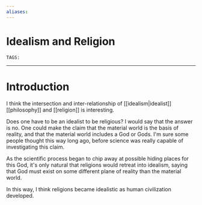 ```yaml
---
aliases: 
---
```

# Idealism and Religion
`TAGS:` 

---
# Introduction
I think the intersection and inter-relationship of [[idealism|idealist]] [[philosophy]] and [[religion]] is interesting. 

Does one have to be an idealist to be religious? I would say that the answer is no. One could make the claim that the material world is the basis of reality, and that the material world includes a God or Gods. I'm sure some people thought this way long ago, before science was really capable of investigating this claim.

As the scientific process began to chip away at possible hiding places for this God, it's only natural that religions would retreat into idealism, saying that God must exist on some different plane of reality than the material world. 

In this way, I think religions became idealistic as human civilization developed. 

